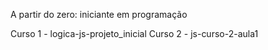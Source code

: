 A partir do zero: iniciante em programação

Curso 1 - logica-js-projeto_inicial
Curso 2 - js-curso-2-aula1
